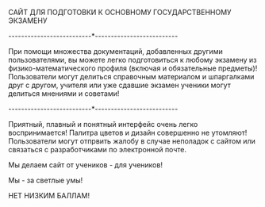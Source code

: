 САЙТ ДЛЯ ПОДГОТОВКИ К ОСНОВНОМУ ГОСУДАРСТВЕННОМУ ЭКЗАМЕНУ

--------------------------*--------------------------

При помощи множества документаций, добавленных другими пользователями, вы можете легко подготовиться к любому экзамену из физико-математического профиля (включая и обязательные предметы)!
Пользователи могут делиться справочным материалом и шпаргалками друг с другом, учителя или уже сдавшие экзамен ученики могут делиться мнениями и советами!

--------------------------*--------------------------

Приятный, плавный и понятный интерфейс очень легко воспринимается! Палитра цветов и дизайн совершенно не утомляют! Пользователи могут отпрвить жалобу в случае неполадок с сайтом или связаться с разработчиками по электронной почте.

Мы делаем сайт от учеников - для учеников!

Мы - за светлые умы!

НЕТ НИЗКИМ БАЛЛАМ!
